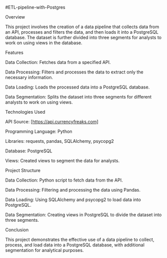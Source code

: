 #ETL-pipeline-with-Postgres



Overview

This project involves the creation of a data pipeline that collects data from an API, processes and filters the data, and then loads it into a PostgreSQL database. The dataset is further divided into three segments for analysts to work on using views in the database.

Features


Data Collection: Fetches data from a specified API.

Data Processing: Filters and processes the data to extract only the necessary information.

Data Loading: Loads the processed data into a PostgreSQL database.

Data Segmentation: Splits the dataset into three segments for different analysts to work on using views.

Technologies Used


API Source: [https://api.currencyfreaks.com]

Programming Language: Python

Libraries: requests, pandas, SQLAlchemy, psycopg2

Database: PostgreSQL

Views: Created views to segment the data for analysts.

Project Structure


Data Collection: Python script to fetch data from the API.

Data Processing: Filtering and processing the data using Pandas.

Data Loading: Using SQLAlchemy and psycopg2 to load data into PostgreSQL.

Data Segmentation: Creating views in PostgreSQL to divide the dataset into three segments.

Conclusion 


This project demonstrates the effective use of a data pipeline to collect, process, and load data into a PostgreSQL database, with additional segmentation for analytical purposes.
